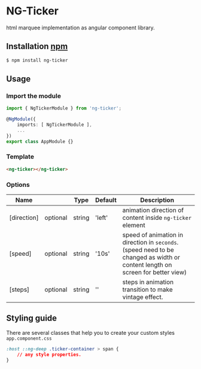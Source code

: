 # NG-Ticker

html marquee implementation as angular component library.

## Installation [npm](https://www.npmjs.com/package/ng-ticker)

```html
$ npm install ng-ticker
```

## Usage

### Import the module

```typescript
import { NgTickerModule } from 'ng-ticker';

@NgModule({
    imports: [ NgTickerModule ],
    ...
})
export class AppModule {}
```

### Template

```html
<ng-ticker></ng-ticker>
```

### Options

| Name        |          | Type   | Default | Description                                                                                                                   |
| ----------- | -------- | ------ | ------- | ----------------------------------------------------------------------------------------------------------------------------- |
| [direction] | optional | string | 'left'  | animation direction of content inside `ng-ticker` element                                                                     |
| [speed]     | optional | string | '10s'   | speed of animation in direction in `seconds`. (speed need to be changed as width or content length on screen for better view) |
| [steps]     | optional | string | ''      | steps in animation transition to make vintage effect.                                                                         |

## Styling guide

There are several classes that help you to create your custom styles
`app.component.css`

```css
:host ::ng-deep .ticker-container > span {
    // any style properties.
}
```
